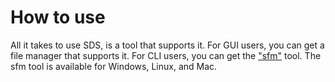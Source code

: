 # How to use

All it takes to use SDS, is a tool that supports it. For GUI users, you can get a file manager that
supports it. For CLI users, you can get the ["sfm"](https://github.com/qamarian-sds/sfm) tool. The
sfm tool is available for Windows, Linux, and Mac.
